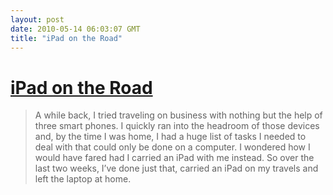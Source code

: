 ```yaml
---
layout: post
date: 2010-05-14 06:03:07 GMT
title: "iPad on the Road"
---
```

# [iPad on the Road](http://www.slashgear.com/two-weeks-of-travel-ten-ipad-lessons-1385488/)

> A while back, I tried traveling on business with nothing but the help of three smart phones. I quickly ran into the headroom of those devices and, by the time I was home, I had a huge list of tasks I needed to deal with that could only be done on a computer. I wondered how I would have fared had I carried an iPad with me instead. So over the last two weeks, I’ve done just that, carried an iPad on my travels and left the laptop at home.